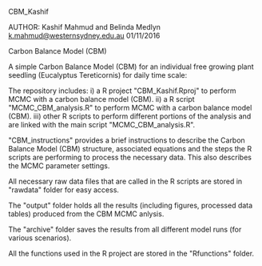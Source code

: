 CBM_Kashif

AUTHOR: Kashif Mahmud and Belinda Medlyn
k.mahmud@westernsydney.edu.au
01/11/2016

Carbon Balance Model (CBM)

A simple Carbon Balance Model (CBM) for an individual free growing plant seedling (Eucalyptus Tereticornis) for daily time scale:

The repository includes: 
i) a R project "CBM_Kashif.Rproj" to perform MCMC with a carbon balance model (CBM). 
ii) a R script "MCMC_CBM_analysis.R" to perform MCMC with a carbon balance model (CBM). 
iii) other R scripts to perform different portions of the analysis and are linked with the main script "MCMC_CBM_analysis.R".

"CBM_instructions" provides a brief instructions to describe the Carbon Balance Model (CBM) structure, associated equations and the steps the R scripts are performing to process the necessary data. This also describes the MCMC parameter settings.

All necessary raw data files that are called in the R scripts are stored in "rawdata" folder for easy access.

The "output" folder holds all the results (including figures, processed data tables) produced from the CBM MCMC anlysis. 

The "archive" folder saves the results from all different model runs (for various scenarios).

All the functions used in the R project are stored in the "Rfunctions" folder.
